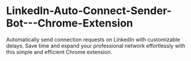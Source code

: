# LinkedIn-Auto-Connect-Sender-Bot---Chrome-Extension
Automatically send connection requests on LinkedIn with customizable delays. Save time and expand your professional network effortlessly with this simple and efficient Chrome extension.
